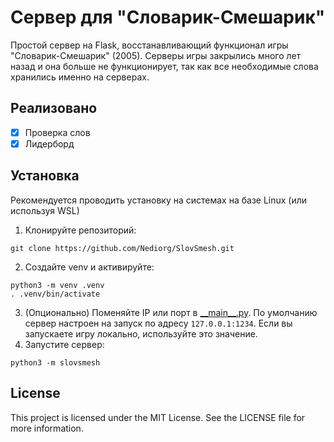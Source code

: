 # Сервер для "Словарик-Смешарик"
Простой сервер на Flask, восстанавливающий функционал игры "Словарик-Смешарик" (2005).
Серверы игры закрылись много лет назад и она больше не функционирует, так как все необходимые слова хранились именно на серверах.

## Реализовано
* [x] Проверка слов
* [x] Лидерборд

## Установка
Рекомендуется проводить установку на системах на базе Linux (или используя WSL)
1. Клонируйте репозиторий:
```
git clone https://github.com/Nediorg/SlovSmesh.git
```
2. Создайте venv и активируйте:
```
python3 -m venv .venv
. .venv/bin/activate
```
3. (Опционально) Поменяйте IP или порт в [\_\_main__.py](./slovsmesh/__main__.py). По умолчанию сервер настроен на запуск по адресу  `127.0.0.1:1234`. Если вы запускаете игру локально, используйте это значение.
4. Запустите сервер:
```
python3 -m slovsmesh
```

## License
This project is licensed under the MIT License. See the LICENSE file for more information.
